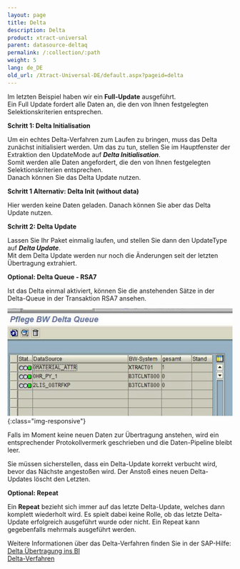 ```yaml
---
layout: page
title: Delta
description: Delta
product: xtract-universal
parent: datasource-deltaq
permalink: /:collection/:path
weight: 5
lang: de_DE
old_url: /Xtract-Universal-DE/default.aspx?pageid=delta
---
```


Im letzten Beispiel haben wir ein **Full-Update** ausgeführt. <br>
Ein Full Update fordert alle Daten an, die den von Ihnen festgelegten Selektionskriterien entsprechen.

**Schritt 1: Delta Initialisation** 

Um ein echtes Delta-Verfahren zum Laufen zu bringen, muss das Delta zunächst initialisiert werden. Um das zu tun, stellen Sie im Hauptfenster der Extraktion den UpdateMode auf ***Delta Initialisation***. <br>
Somit werden alle Daten angefordert, die den von Ihnen festgelegten Selektionskriterien entsprechen.<br>
Danach können Sie das Delta Update nutzen.

**Schritt 1 Alternativ: Delta Init (without data)** 

Hier werden keine Daten geladen. Danach können Sie aber das Delta Update nutzen.

**Schritt 2: Delta Update** 

Lassen Sie Ihr Paket einmalig laufen, und stellen Sie dann den UpdateType auf ***Delta Update***. <br>
Mit dem Delta Update werden nur noch die Änderungen seit der letzten Übertragung extrahiert.

**Optional: Delta Queue - RSA7** 

Ist das Delta einmal aktiviert, können Sie die anstehenden Sätze in der Delta-Queue in der Transaktion RSA7 ansehen.

![Delta](/img/content/Delta.png){:class="img-responsive"}

Falls im Moment keine neuen Daten zur Übertragung anstehen, wird ein entsprechender Protokollvermerk geschrieben und die Daten-Pipeline bleibt leer.

Sie müssen sicherstellen, dass ein Delta-Update korrekt verbucht wird, bevor das Nächste angestoßen wird. Der Anstoß eines neuen Delta-Updates löscht den Letzten.

**Optional: Repeat** 

Ein **Repeat** bezieht sich immer auf das letzte Delta-Update, welches dann komplett wiederholt wird. Es spielt dabei keine Rolle, ob das letzte Delta-Update erfolgreich ausgeführt wurde oder nicht. Ein Repeat kann gegebenfalls mehrmals ausgeführt werden.

Weitere Informationen über das Delta-Verfahren finden Sie in der SAP-Hilfe:<br>
[Delta Übertragung ins BI](http://help.sap.de/saphelp_nw70/helpdata/de/37/4f3ca8b672a34082ab3085d3c22145/content.htm)<br>
[Delta-Verfahren](https://help.sap.com/saphelp_nw70/helpdata/de/84/81eb588fc211d4b2c90050da4c74dc/content.htm?no_cache=true) 